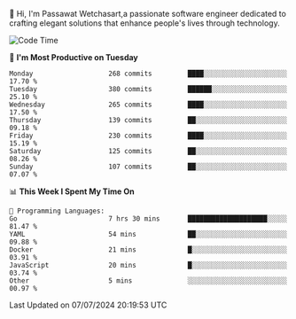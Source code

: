 
👋 Hi, I'm Passawat Wetchasart,a passionate software engineer dedicated to crafting elegant solutions that enhance people's lives through technology.


<!--START_SECTION:waka-->
![Code Time](http://img.shields.io/badge/Code%20Time-1%2C686%20hrs%2050%20mins-blue)

📅 **I'm Most Productive on Tuesday** 

```text
Monday                   268 commits         ████░░░░░░░░░░░░░░░░░░░░░   17.70 % 
Tuesday                  380 commits         ██████░░░░░░░░░░░░░░░░░░░   25.10 % 
Wednesday                265 commits         ████░░░░░░░░░░░░░░░░░░░░░   17.50 % 
Thursday                 139 commits         ██░░░░░░░░░░░░░░░░░░░░░░░   09.18 % 
Friday                   230 commits         ████░░░░░░░░░░░░░░░░░░░░░   15.19 % 
Saturday                 125 commits         ██░░░░░░░░░░░░░░░░░░░░░░░   08.26 % 
Sunday                   107 commits         ██░░░░░░░░░░░░░░░░░░░░░░░   07.07 % 
```


📊 **This Week I Spent My Time On** 

```text
💬 Programming Languages: 
Go                       7 hrs 30 mins       ████████████████████░░░░░   81.47 % 
YAML                     54 mins             ██░░░░░░░░░░░░░░░░░░░░░░░   09.88 % 
Docker                   21 mins             █░░░░░░░░░░░░░░░░░░░░░░░░   03.91 % 
JavaScript               20 mins             █░░░░░░░░░░░░░░░░░░░░░░░░   03.74 % 
Other                    5 mins              ░░░░░░░░░░░░░░░░░░░░░░░░░   00.97 % 
```


 Last Updated on 07/07/2024 20:19:53 UTC
<!--END_SECTION:waka-->

<!--
**markpassawat/markpassawat** is a ✨ _special_ ✨ repository because its `README.md` (this file) appears on your GitHub profile.

Here are some ideas to get you started:

- 🔭 I’m currently working on ...
- 🌱 I’m currently learning ...
- 👯 I’m looking to collaborate on ...
- 🤔 I’m looking for help with ...
- 💬 Ask me about ...
- 📫 How to reach me: ...
- 😄 Pronouns: He/Him
- ⚡ Fun fact: ...
-->
